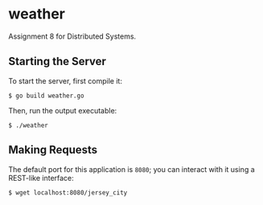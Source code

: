 weather
=======

Assignment 8 for Distributed Systems.

Starting the Server
-------------------
To start the server, first compile it:

    $ go build weather.go

Then, run the output executable:

    $ ./weather

Making Requests
---------------
The default port for this application is `8080`; you can interact with it using
a REST-like interface:

    $ wget localhost:8080/jersey_city
